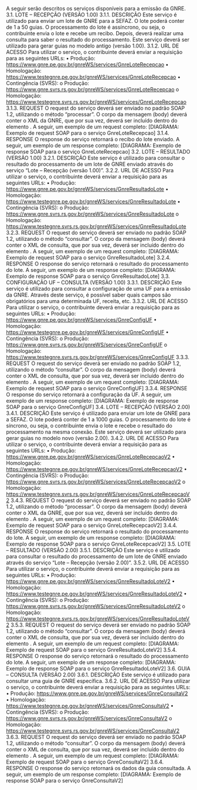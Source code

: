 A seguir serão descritos os serviços disponíveis para a emissão da GNRE.
3.1. LOTE – RECEPÇÃO (VERSÃO 1.00)
3.1.1. DESCRIÇÃO
Este serviço é utilizado para enviar um lote de GNRE para a SEFAZ. O lote poderá conter
de 1 a 50 guias.
O processamento do lote é assíncrono, ou seja, o contribuinte envia o lote e recebe um
recibo. Depois, deverá realizar uma consulta para saber o resultado do processamento.
Este serviço deverá ser utilizado para gerar guias no modelo antigo (versão 1.00).
3.1.2. URL DE ACESSO
Para utilizar o serviço, o contribuinte deverá enviar a requisição para as seguintes URLs:
•
Produção:
https://www.gnre.pe.gov.br/gnreWS/services/GnreLoteRecepcao
•
Homologação:
https://www.testegnre.pe.gov.br/gnreWS/services/GnreLoteRecepcao
•
Contingência (SVRS):
o Produção:
https://www.gnre.svrs.rs.gov.br/gnreWS/services/GnreLoteRecepcao
o Homologação:
https://www.testegnre.svrs.rs.gov.br/gnreWS/services/GnreLoteRecepcao
3.1.3. REQUEST
O request do serviço deverá ser enviado no padrão SOAP 1.2, utilizando o método
“processar”.
O corpo da mensagem (body) deverá conter o XML da GNRE, que por sua vez, deverá ser
incluído dentro do elemento <gnreDadosMsg>.
A seguir, um exemplo de um request completo:
[DIAGRAMA: Exemplo de request SOAP para o serviço GnreLoteRecepcao]
3.1.4. RESPONSE
O response do serviço retornará o recibo do lote enviado.
A seguir, um exemplo de um response completo:
[DIAGRAMA: Exemplo de response SOAP para o serviço GnreLoteRecepcao]
3.2. LOTE – RESULTADO (VERSÃO 1.00)
3.2.1. DESCRIÇÃO
Este serviço é utilizado para consultar o resultado do processamento de um lote de GNRE
enviado através do serviço “Lote – Recepção (versão 1.00)”.
3.2.2. URL DE ACESSO
Para utilizar o serviço, o contribuinte deverá enviar a requisição para as seguintes URLs:
•
Produção:
https://www.gnre.pe.gov.br/gnreWS/services/GnreResultadoLote
•
Homologação:
https://www.testegnre.pe.gov.br/gnreWS/services/GnreResultadoLote
•
Contingência (SVRS):
o Produção:
https://www.gnre.svrs.rs.gov.br/gnreWS/services/GnreResultadoLote
o Homologação:
https://www.testegnre.svrs.rs.gov.br/gnreWS/services/GnreResultadoLote
3.2.3. REQUEST
O request do serviço deverá ser enviado no padrão SOAP 1.2, utilizando o método
“consultar”.
O corpo da mensagem (body) deverá conter o XML de consulta, que por sua vez, deverá
ser incluído dentro do elemento <gnreDadosMsg>.
A seguir, um exemplo de um request completo:
[DIAGRAMA: Exemplo de request SOAP para o serviço GnreResultadoLote]
3.2.4. RESPONSE
O response do serviço retornará o resultado do processamento do lote.
A seguir, um exemplo de um response completo:
[DIAGRAMA: Exemplo de response SOAP para o serviço GnreResultadoLote]
3.3. CONFIGURAÇÃO UF – CONSULTA (VERSÃO 1.00)
3.3.1. DESCRIÇÃO
Este serviço é utilizado para consultar a configuração de uma UF para a emissão da GNRE.
Através deste serviço, é possível saber quais campos são obrigatórios para uma
determinada UF, receita, etc.
3.3.2. URL DE ACESSO
Para utilizar o serviço, o contribuinte deverá enviar a requisição para as seguintes URLs:
•
Produção:
https://www.gnre.pe.gov.br/gnreWS/services/GnreConfigUF
•
Homologação:
https://www.testegnre.pe.gov.br/gnreWS/services/GnreConfigUF
•
Contingência (SVRS):
o Produção:
https://www.gnre.svrs.rs.gov.br/gnreWS/services/GnreConfigUF
o Homologação:
https://www.testegnre.svrs.rs.gov.br/gnreWS/services/GnreConfigUF
3.3.3. REQUEST
O request do serviço deverá ser enviado no padrão SOAP 1.2, utilizando o método
“consultar”.
O corpo da mensagem (body) deverá conter o XML de consulta, que por sua vez, deverá
ser incluído dentro do elemento <gnreDadosMsg>.
A seguir, um exemplo de um request completo:
[DIAGRAMA: Exemplo de request SOAP para o serviço GnreConfigUF]
3.3.4. RESPONSE
O response do serviço retornará a configuração da UF.
A seguir, um exemplo de um response completo:
[DIAGRAMA: Exemplo de response SOAP para o serviço GnreConfigUF]
3.4. LOTE – RECEPÇÃO (VERSÃO 2.00)
3.4.1. DESCRIÇÃO
Este serviço é utilizado para enviar um lote de GNRE para a SEFAZ. O lote poderá conter
de 1 a 1000 guias.
O processamento do lote é síncrono, ou seja, o contribuinte envia o lote e recebe o
resultado do processamento na mesma conexão.
Este serviço deverá ser utilizado para gerar guias no modelo novo (versão 2.00).
3.4.2. URL DE ACESSO
Para utilizar o serviço, o contribuinte deverá enviar a requisição para as seguintes URLs:
•
Produção: https://www.gnre.pe.gov.br/gnreWS/services/GnreLoteRecepcaoV2
•
Homologação:
https://www.testegnre.pe.gov.br/gnreWS/services/GnreLoteRecepcaoV2
•
Contingência (SVRS):
o Produção:
https://www.gnre.svrs.rs.gov.br/gnreWS/services/GnreLoteRecepcaoV2
o Homologação:
https://www.testegnre.svrs.rs.gov.br/gnreWS/services/GnreLoteRecepcaoV2
3.4.3. REQUEST
O request do serviço deverá ser enviado no padrão SOAP 1.2, utilizando o método
“processar”.
O corpo da mensagem (body) deverá conter o XML da GNRE, que por sua vez, deverá ser
incluído dentro do elemento <gnreDadosMsg>.
A seguir, um exemplo de um request completo:
[DIAGRAMA: Exemplo de request SOAP para o serviço GnreLoteRecepcaoV2]
3.4.4. RESPONSE
O response do serviço retornará o resultado do processamento do lote.
A seguir, um exemplo de um response completo:
[DIAGRAMA: Exemplo de response SOAP para o serviço GnreLoteRecepcaoV2]
3.5. LOTE – RESULTADO (VERSÃO 2.00)
3.5.1. DESCRIÇÃO
Este serviço é utilizado para consultar o resultado do processamento de um lote de GNRE
enviado através do serviço “Lote – Recepção (versão 2.00)”.
3.5.2. URL DE ACESSO
Para utilizar o serviço, o contribuinte deverá enviar a requisição para as seguintes URLs:
•
Produção:
https://www.gnre.pe.gov.br/gnreWS/services/GnreResultadoLoteV2
•
Homologação:
https://www.testegnre.pe.gov.br/gnreWS/services/GnreResultadoLoteV2
•
Contingência (SVRS):
o Produção:
https://www.gnre.svrs.rs.gov.br/gnreWS/services/GnreResultadoLoteV2
o Homologação:
https://www.testegnre.svrs.rs.gov.br/gnreWS/services/GnreResultadoLoteV2
3.5.3. REQUEST
O request do serviço deverá ser enviado no padrão SOAP 1.2, utilizando o método
“consultar”.
O corpo da mensagem (body) deverá conter o XML de consulta, que por sua vez, deverá
ser incluído dentro do elemento <gnreDadosMsg>.
A seguir, um exemplo de um request completo:
[DIAGRAMA: Exemplo de request SOAP para o serviço GnreResultadoLoteV2]
3.5.4. RESPONSE
O response do serviço retornará o resultado do processamento do lote.
A seguir, um exemplo de um response completo:
[DIAGRAMA: Exemplo de response SOAP para o serviço GnreResultadoLoteV2]
3.6. GUIA – CONSULTA (VERSÃO 2.00)
3.6.1. DESCRIÇÃO
Este serviço é utilizado para consultar uma guia de GNRE específica.
3.6.2. URL DE ACESSO
Para utilizar o serviço, o contribuinte deverá enviar a requisição para as seguintes URLs:
•
Produção: https://www.gnre.pe.gov.br/gnreWS/services/GnreConsultaV2
•
Homologação:
https://www.testegnre.pe.gov.br/gnreWS/services/GnreConsultaV2
•
Contingência (SVRS):
o Produção:
https://www.gnre.svrs.rs.gov.br/gnreWS/services/GnreConsultaV2
o Homologação:
https://www.testegnre.svrs.rs.gov.br/gnreWS/services/GnreConsultaV2
3.6.3. REQUEST
O request do serviço deverá ser enviado no padrão SOAP 1.2, utilizando o método
“consultar”.
O corpo da mensagem (body) deverá conter o XML de consulta, que por sua vez, deverá
ser incluído dentro do elemento <gnreDadosMsg>.
A seguir, um exemplo de um request completo:
[DIAGRAMA: Exemplo de request SOAP para o serviço GnreConsultaV2]
3.6.4. RESPONSE
O response do serviço retornará os dados da guia consultada.
A seguir, um exemplo de um response completo:
[DIAGRAMA: Exemplo de response SOAP para o serviço GnreConsultaV2]